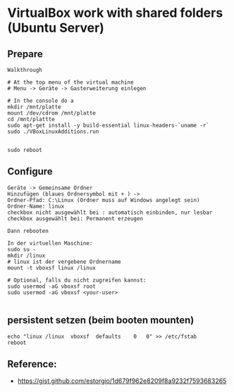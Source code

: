 # VirtualBox work with shared folders (Ubuntu Server) 

## Prepare 

```
Walkthrough

# At the top menu of the virtual machine 
# Menu -> Geräte -> Gasterweiterung einlegen 

# In the console do a 
mkdir /mnt/platte
mount /dev/cdrom /mnt/platte
cd /mnt/plattte
sudo apt-get install -y build-essential linux-headers-`uname -r`
sudo ./VBoxLinuxAdditions.run 


sudo reboot

```

## Configure 

```
Geräte -> Gemeinsame Ordner 
Hinzufügen (blaues Ordnersymbol mit + ) -> 
Ordner-Pfad: C:\Linux (Ordner muss auf Windows angelegt sein) 
Ordner-Name: linux
checkbox nicht ausgewählt bei : automatisch einbinden, nur lesbar
checkbox ausgewählt bei: Permanent erzeugen

Dann rebooten

In der virtuellen Maschine:  
sudo su -
mkdir /linux
# linux ist der vergebene Ordnername 
mount -t vboxsf linux /linux 

# Optional, falls du nicht zugreifen kannst:
sudo usermod -aG vboxsf root 
sudo usermod -aG vboxsf <your-user>


```


## persistent setzen (beim booten mounten) 
```
echo "linux	/linux	vboxsf	defaults	0	0" >> /etc/fstab 
reboot
```

## Reference:

  * https://gist.github.com/estorgio/1d679f962e8209f8a9232f7593683265
